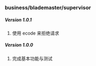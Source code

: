 ### business/blademaster/supervisor

##### Version 1.0.1

1. 使用 ecode 来拒绝请求

##### Version 1.0.0

1. 完成基本功能与测试
